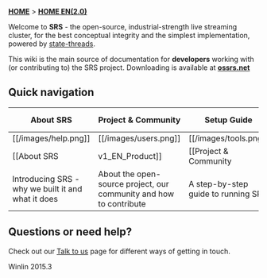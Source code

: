 [**HOME**](Home) > [**HOME EN(2.0)**](v2_EN_Home)

Welcome to **SRS** - the open-source, industrial-strength live streaming cluster, for the best conceptual integrity and the simplest implementation, powered by [state-threads](st).

This wiki is the main source of documentation for **developers** working with (or contributing to) the SRS project. Downloading is available at [**ossrs.net**][website]

## Quick navigation

| About SRS             | Project & Community              | Setup Guide          | Technical Documentation                  |
|----------------------------|---------------------------------|-------------------------------|---------------------------|
| [[/images/help.png]] | [[/images/users.png]] | [[/images/tools.png]] | [[/images/database.png]] |
| [[About SRS| v1_EN_Product]] | [[Project & Community| v1_EN_Project]]       | [[Setup Guide| v2_EN_Setup]] | [[Technical Documentation| v3_EN_Docs]]|
| Introducing SRS - why we built it and what it does | About the open-source project, our community and how to contribute | A step-by-step guide to running SRS | Detailed technical documentation on SRS |

## Questions or need help?

Check out our [Talk to us](v1_EN_Contact) page for different ways of getting in touch.

Winlin 2015.3

[st]: https://github.com/winlinvip/state-threads
[website]: http://ossrs.net
